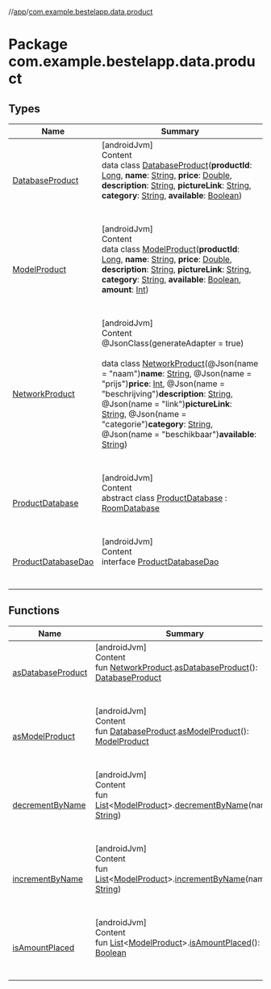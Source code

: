 //[app](../index.md)/[com.example.bestelapp.data.product](index.md)



# Package com.example.bestelapp.data.product  


## Types  
  
|  Name|  Summary| 
|---|---|
| <a name="com.example.bestelapp.data.product/DatabaseProduct///PointingToDeclaration/"></a>[DatabaseProduct](-database-product/index.md)| <a name="com.example.bestelapp.data.product/DatabaseProduct///PointingToDeclaration/"></a>[androidJvm]  <br>Content  <br>data class [DatabaseProduct](-database-product/index.md)(**productId**: [Long](https://kotlinlang.org/api/latest/jvm/stdlib/kotlin/-long/index.html), **name**: [String](https://kotlinlang.org/api/latest/jvm/stdlib/kotlin/-string/index.html), **price**: [Double](https://kotlinlang.org/api/latest/jvm/stdlib/kotlin/-double/index.html), **description**: [String](https://kotlinlang.org/api/latest/jvm/stdlib/kotlin/-string/index.html), **pictureLink**: [String](https://kotlinlang.org/api/latest/jvm/stdlib/kotlin/-string/index.html), **category**: [String](https://kotlinlang.org/api/latest/jvm/stdlib/kotlin/-string/index.html), **available**: [Boolean](https://kotlinlang.org/api/latest/jvm/stdlib/kotlin/-boolean/index.html))  <br><br><br>
| <a name="com.example.bestelapp.data.product/ModelProduct///PointingToDeclaration/"></a>[ModelProduct](-model-product/index.md)| <a name="com.example.bestelapp.data.product/ModelProduct///PointingToDeclaration/"></a>[androidJvm]  <br>Content  <br>data class [ModelProduct](-model-product/index.md)(**productId**: [Long](https://kotlinlang.org/api/latest/jvm/stdlib/kotlin/-long/index.html), **name**: [String](https://kotlinlang.org/api/latest/jvm/stdlib/kotlin/-string/index.html), **price**: [Double](https://kotlinlang.org/api/latest/jvm/stdlib/kotlin/-double/index.html), **description**: [String](https://kotlinlang.org/api/latest/jvm/stdlib/kotlin/-string/index.html), **pictureLink**: [String](https://kotlinlang.org/api/latest/jvm/stdlib/kotlin/-string/index.html), **category**: [String](https://kotlinlang.org/api/latest/jvm/stdlib/kotlin/-string/index.html), **available**: [Boolean](https://kotlinlang.org/api/latest/jvm/stdlib/kotlin/-boolean/index.html), **amount**: [Int](https://kotlinlang.org/api/latest/jvm/stdlib/kotlin/-int/index.html))  <br><br><br>
| <a name="com.example.bestelapp.data.product/NetworkProduct///PointingToDeclaration/"></a>[NetworkProduct](-network-product/index.md)| <a name="com.example.bestelapp.data.product/NetworkProduct///PointingToDeclaration/"></a>[androidJvm]  <br>Content  <br>@JsonClass(generateAdapter = true)  <br>  <br>data class [NetworkProduct](-network-product/index.md)(@Json(name = "naam")**name**: [String](https://kotlinlang.org/api/latest/jvm/stdlib/kotlin/-string/index.html), @Json(name = "prijs")**price**: [Int](https://kotlinlang.org/api/latest/jvm/stdlib/kotlin/-int/index.html), @Json(name = "beschrijving")**description**: [String](https://kotlinlang.org/api/latest/jvm/stdlib/kotlin/-string/index.html), @Json(name = "link")**pictureLink**: [String](https://kotlinlang.org/api/latest/jvm/stdlib/kotlin/-string/index.html), @Json(name = "categorie")**category**: [String](https://kotlinlang.org/api/latest/jvm/stdlib/kotlin/-string/index.html), @Json(name = "beschikbaar")**available**: [String](https://kotlinlang.org/api/latest/jvm/stdlib/kotlin/-string/index.html))  <br><br><br>
| <a name="com.example.bestelapp.data.product/ProductDatabase///PointingToDeclaration/"></a>[ProductDatabase](-product-database/index.md)| <a name="com.example.bestelapp.data.product/ProductDatabase///PointingToDeclaration/"></a>[androidJvm]  <br>Content  <br>abstract class [ProductDatabase](-product-database/index.md) : [RoomDatabase](https://developer.android.com/reference/kotlin/androidx/room/RoomDatabase.html)  <br><br><br>
| <a name="com.example.bestelapp.data.product/ProductDatabaseDao///PointingToDeclaration/"></a>[ProductDatabaseDao](-product-database-dao/index.md)| <a name="com.example.bestelapp.data.product/ProductDatabaseDao///PointingToDeclaration/"></a>[androidJvm]  <br>Content  <br>interface [ProductDatabaseDao](-product-database-dao/index.md)  <br><br><br>


## Functions  
  
|  Name|  Summary| 
|---|---|
| <a name="com.example.bestelapp.data.product//asDatabaseProduct/com.example.bestelapp.data.product.NetworkProduct#/PointingToDeclaration/"></a>[asDatabaseProduct](as-database-product.md)| <a name="com.example.bestelapp.data.product//asDatabaseProduct/com.example.bestelapp.data.product.NetworkProduct#/PointingToDeclaration/"></a>[androidJvm]  <br>Content  <br>fun [NetworkProduct](-network-product/index.md).[asDatabaseProduct](as-database-product.md)(): [DatabaseProduct](-database-product/index.md)  <br><br><br>
| <a name="com.example.bestelapp.data.product//asModelProduct/com.example.bestelapp.data.product.DatabaseProduct#/PointingToDeclaration/"></a>[asModelProduct](as-model-product.md)| <a name="com.example.bestelapp.data.product//asModelProduct/com.example.bestelapp.data.product.DatabaseProduct#/PointingToDeclaration/"></a>[androidJvm]  <br>Content  <br>fun [DatabaseProduct](-database-product/index.md).[asModelProduct](as-model-product.md)(): [ModelProduct](-model-product/index.md)  <br><br><br>
| <a name="com.example.bestelapp.data.product//decrementByName/kotlin.collections.List[com.example.bestelapp.data.product.ModelProduct]#kotlin.String/PointingToDeclaration/"></a>[decrementByName](decrement-by-name.md)| <a name="com.example.bestelapp.data.product//decrementByName/kotlin.collections.List[com.example.bestelapp.data.product.ModelProduct]#kotlin.String/PointingToDeclaration/"></a>[androidJvm]  <br>Content  <br>fun [List](https://kotlinlang.org/api/latest/jvm/stdlib/kotlin.collections/-list/index.html)<[ModelProduct](-model-product/index.md)>.[decrementByName](decrement-by-name.md)(name: [String](https://kotlinlang.org/api/latest/jvm/stdlib/kotlin/-string/index.html))  <br><br><br>
| <a name="com.example.bestelapp.data.product//incrementByName/kotlin.collections.List[com.example.bestelapp.data.product.ModelProduct]#kotlin.String/PointingToDeclaration/"></a>[incrementByName](increment-by-name.md)| <a name="com.example.bestelapp.data.product//incrementByName/kotlin.collections.List[com.example.bestelapp.data.product.ModelProduct]#kotlin.String/PointingToDeclaration/"></a>[androidJvm]  <br>Content  <br>fun [List](https://kotlinlang.org/api/latest/jvm/stdlib/kotlin.collections/-list/index.html)<[ModelProduct](-model-product/index.md)>.[incrementByName](increment-by-name.md)(name: [String](https://kotlinlang.org/api/latest/jvm/stdlib/kotlin/-string/index.html))  <br><br><br>
| <a name="com.example.bestelapp.data.product//isAmountPlaced/kotlin.collections.List[com.example.bestelapp.data.product.ModelProduct]#/PointingToDeclaration/"></a>[isAmountPlaced](is-amount-placed.md)| <a name="com.example.bestelapp.data.product//isAmountPlaced/kotlin.collections.List[com.example.bestelapp.data.product.ModelProduct]#/PointingToDeclaration/"></a>[androidJvm]  <br>Content  <br>fun [List](https://kotlinlang.org/api/latest/jvm/stdlib/kotlin.collections/-list/index.html)<[ModelProduct](-model-product/index.md)>.[isAmountPlaced](is-amount-placed.md)(): [Boolean](https://kotlinlang.org/api/latest/jvm/stdlib/kotlin/-boolean/index.html)  <br><br><br>

